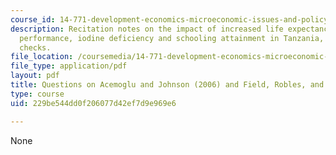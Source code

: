 ```yaml
---
course_id: 14-771-development-economics-microeconomic-issues-and-policy-models-fall-2008
description: Recitation notes on the impact of increased life expectancy on economic
  performance, iodine deficiency and schooling attainment in Tanzania, and specification
  checks.
file_location: /coursemedia/14-771-development-economics-microeconomic-issues-and-policy-models-fall-2008/229be544dd0f206077d42ef7d9e969e6_rec3.pdf
file_type: application/pdf
layout: pdf
title: Questions on Acemoglu and Johnson (2006) and Field, Robles, and Torero (2007)
type: course
uid: 229be544dd0f206077d42ef7d9e969e6

---
```

None